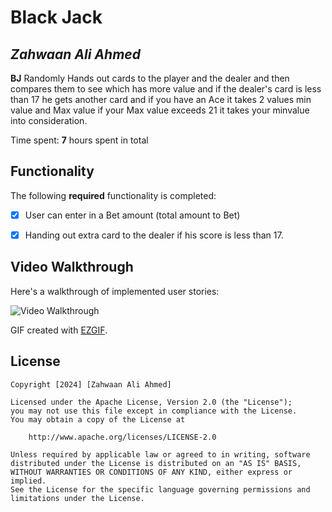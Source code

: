 # Black Jack

## *Zahwaan Ali Ahmed*

**BJ** Randomly Hands out cards to the player and the dealer and then compares them to see which has more value and if the dealer's card is less than 17 he gets another card and if you have an Ace it takes 2 values min value and Max value if your Max value exceeds 21 it takes your minvalue into consideration.

Time spent: **7** hours spent in total

## Functionality 

The following **required** functionality is completed:

* [x] User can enter in a Bet amount (total amount to Bet)
* [x] Handing out extra card to the dealer if his score is less than 17.


## Video Walkthrough

Here's a walkthrough of implemented user stories:

<img src='Black Jack GIF.gif' title='Video Walkthrough' width='' alt='Video Walkthrough' />

GIF created with [EZGIF](https://ezgif.com).


## License

    Copyright [2024] [Zahwaan Ali Ahmed]

    Licensed under the Apache License, Version 2.0 (the "License");
    you may not use this file except in compliance with the License.
    You may obtain a copy of the License at

        http://www.apache.org/licenses/LICENSE-2.0

    Unless required by applicable law or agreed to in writing, software
    distributed under the License is distributed on an "AS IS" BASIS,
    WITHOUT WARRANTIES OR CONDITIONS OF ANY KIND, either express or implied.
    See the License for the specific language governing permissions and
    limitations under the License.
